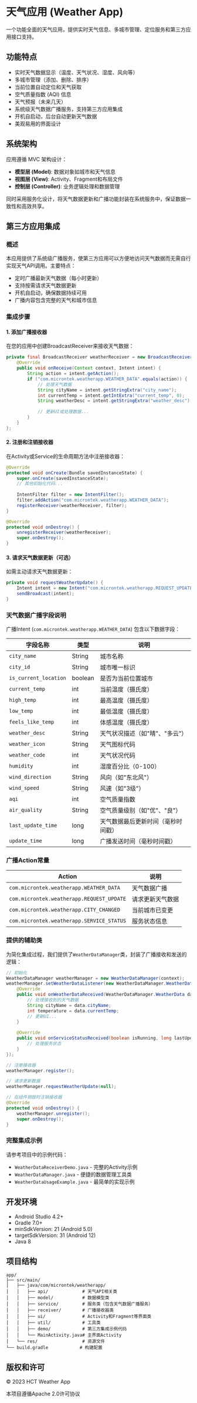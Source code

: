 # 天气应用 (Weather App)

一个功能全面的天气应用，提供实时天气信息、多城市管理、定位服务和第三方应用接口支持。

## 功能特点

- 实时天气数据显示（温度、天气状况、湿度、风向等）
- 多城市管理（添加、删除、排序）
- 当前位置自动定位和天气获取
- 空气质量指数 (AQI) 信息
- 天气预报（未来几天）
- 系统级天气数据广播服务，支持第三方应用集成
- 开机自启动，后台自动更新天气数据
- 美观易用的界面设计

## 系统架构

应用遵循 MVC 架构设计：

- **模型层 (Model)**: 数据对象如城市和天气信息
- **视图层 (View)**: Activity、Fragment和布局文件
- **控制层 (Controller)**: 业务逻辑处理和数据管理

同时采用服务化设计，将天气数据更新和广播功能封装在系统服务中，保证数据一致性和高效共享。

## 第三方应用集成

### 概述

本应用提供了系统级广播服务，使第三方应用可以方便地访问天气数据而无需自行实现天气API调用。主要特点：

- 定时广播最新天气数据（每小时更新）
- 支持按需请求天气数据更新
- 开机自启动，确保数据持续可用
- 广播内容包含完整的天气和城市信息

### 集成步骤

#### 1. 添加广播接收器

在您的应用中创建BroadcastReceiver来接收天气数据：

```java
private final BroadcastReceiver weatherReceiver = new BroadcastReceiver() {
    @Override
    public void onReceive(Context context, Intent intent) {
        String action = intent.getAction();
        if ("com.microntek.weatherapp.WEATHER_DATA".equals(action)) {
            // 处理天气数据
            String cityName = intent.getStringExtra("city_name");
            int currentTemp = intent.getIntExtra("current_temp", 0);
            String weatherDesc = intent.getStringExtra("weather_desc");
            
            // 更新UI或处理数据...
        }
    }
};
```

#### 2. 注册和注销接收器

在Activity或Service的生命周期方法中注册接收器：

```java
@Override
protected void onCreate(Bundle savedInstanceState) {
    super.onCreate(savedInstanceState);
    // 其他初始化代码...
    
    IntentFilter filter = new IntentFilter();
    filter.addAction("com.microntek.weatherapp.WEATHER_DATA");
    registerReceiver(weatherReceiver, filter);
}

@Override
protected void onDestroy() {
    unregisterReceiver(weatherReceiver);
    super.onDestroy();
}
```

#### 3. 请求天气数据更新（可选）

如需主动请求天气数据更新：

```java
private void requestWeatherUpdate() {
    Intent intent = new Intent("com.microntek.weatherapp.REQUEST_UPDATE");
    sendBroadcast(intent);
}
```

### 天气数据广播字段说明

广播Intent (`com.microntek.weatherapp.WEATHER_DATA`) 包含以下数据字段：

| 字段名称 | 类型 | 说明 |
|---------|------|------|
| `city_name` | String | 城市名称 |
| `city_id` | String | 城市唯一标识 |
| `is_current_location` | boolean | 是否为当前位置城市 |
| `current_temp` | int | 当前温度（摄氏度） |
| `high_temp` | int | 最高温度（摄氏度） |
| `low_temp` | int | 最低温度（摄氏度） |
| `feels_like_temp` | int | 体感温度（摄氏度） |
| `weather_desc` | String | 天气状况描述（如"晴"、"多云"） |
| `weather_icon` | String | 天气图标代码 |
| `weather_code` | int | 天气状况代码 |
| `humidity` | int | 湿度百分比（0-100） |
| `wind_direction` | String | 风向（如"东北风"） |
| `wind_speed` | String | 风速（如"3级"） |
| `aqi` | int | 空气质量指数 |
| `air_quality` | String | 空气质量级别（如"优"、"良"） |
| `last_update_time` | long | 天气数据最后更新时间（毫秒时间戳） |
| `update_time` | long | 广播发送时间（毫秒时间戳） |

### 广播Action常量

| Action | 说明 |
|--------|------|
| `com.microntek.weatherapp.WEATHER_DATA` | 天气数据广播 |
| `com.microntek.weatherapp.REQUEST_UPDATE` | 请求更新天气数据 |
| `com.microntek.weatherapp.CITY_CHANGED` | 当前城市已变更 |
| `com.microntek.weatherapp.SERVICE_STATUS` | 服务状态信息 |

### 提供的辅助类

为简化集成过程，我们提供了`WeatherDataManager`类，封装了广播接收和发送的逻辑：

```java
// 初始化
WeatherDataManager weatherManager = new WeatherDataManager(context);
weatherManager.setWeatherDataListener(new WeatherDataManager.WeatherDataListener() {
    @Override
    public void onWeatherDataReceived(WeatherDataManager.WeatherData data) {
        // 处理接收到的天气数据
        String cityName = data.cityName;
        int temperature = data.currentTemp;
        // 更新UI...
    }
    
    @Override
    public void onServiceStatusReceived(boolean isRunning, long lastUpdateTime, boolean hasData) {
        // 处理服务状态
    }
});

// 注册接收器
weatherManager.register();

// 请求更新数据
weatherManager.requestWeatherUpdate(null);

// 在组件销毁时注销接收器
@Override
protected void onDestroy() {
    weatherManager.unregister();
    super.onDestroy();
}
```

### 完整集成示例

请参考项目中的示例代码：
- `WeatherDataReceiverDemo.java` - 完整的Activity示例
- `WeatherDataManager.java` - 便捷的数据管理工具类
- `WeatherDataUsageExample.java` - 最简单的实现示例

## 开发环境

- Android Studio 4.2+
- Gradle 7.0+
- minSdkVersion: 21 (Android 5.0)
- targetSdkVersion: 31 (Android 12)
- Java 8

## 项目结构

```
app/
├── src/main/
│   ├── java/com/microntek/weatherapp/
│   │   ├── api/             # 天气API相关类
│   │   ├── model/           # 数据模型类
│   │   ├── service/         # 服务类（包含天气数据广播服务）
│   │   ├── receiver/        # 广播接收器类
│   │   ├── ui/              # Activity和Fragment等界面类
│   │   ├── util/            # 工具类
│   │   ├── demo/            # 第三方集成示例代码
│   │   └── MainActivity.java# 主界面Activity
│   └── res/                 # 资源文件
└── build.gradle            # 构建配置
```

## 版权和许可

© 2023 HCT Weather App

本项目遵循Apache 2.0许可协议
